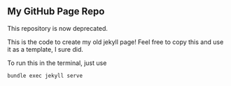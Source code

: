 ## My GitHub Page Repo

This repository is now deprecated.

This is the code to create my old jekyll page! Feel free to copy this and use it as a template, I sure did.

To run this in the terminal, just use

    bundle exec jekyll serve
